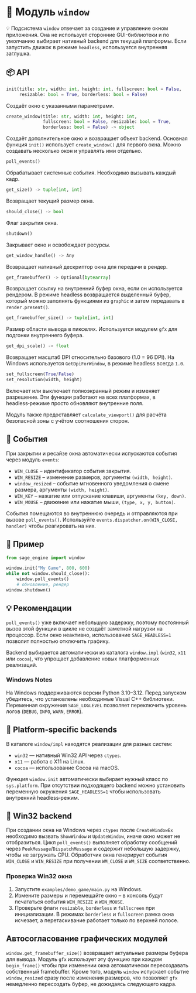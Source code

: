 # 📘 Модуль `window`

💡 Подсистема `window` отвечает за создание и управление окном приложения. Она не
использует сторонние GUI-библиотеки и по умолчанию выбирает нативный backend
для текущей платформы. Если запустить движок в режиме `headless`, используется
внутренняя заглушка.

## 📦 API

```python
init(title: str, width: int, height: int, fullscreen: bool = False,
     resizable: bool = True, borderless: bool = False)
```
Создаёт окно с указанными параметрами.

```python
create_window(title: str, width: int, height: int,
              fullscreen: bool = False, resizable: bool = True,
              borderless: bool = False) -> object
```
Создаёт дополнительное окно и возвращает объект backend. Основная функция
`init()` использует `create_window()` для первого окна.
Можно создавать несколько окон и управлять ими отдельно.

```python
poll_events()
```
Обрабатывает системные события. Необходимо вызывать каждый кадр.

```python
get_size() -> tuple[int, int]
```
Возвращает текущий размер окна.

```python
should_close() -> bool
```
Флаг закрытия окна.

```python
shutdown()
```
Закрывает окно и освобождает ресурсы.

```python
get_window_handle() -> Any
```
Возвращает нативный дескриптор окна для передачи в рендер.

```python
get_framebuffer() -> Optional[bytearray]
```
Возвращает ссылку на внутренний буфер окна, если он используется рендером. В
режиме headless возвращается выделенный буфер, который можно заполнять
функциями из `graphic` и затем передавать в `render.present()`.

```python
get_framebuffer_size() -> tuple[int, int]
```
Размер области вывода в пикселях. Используется модулем `gfx` для подгонки
внутреннего буфера.

```python
get_dpi_scale() -> float
```
Возвращает масштаб DPI относительно базового (1.0 = 96 DPI). На Windows
используется `GetDpiForWindow`, в режиме headless всегда `1.0`.

```python
set_fullscreen(True/False)
set_resolution(width, height)
```
Включает или выключает полноэкранный режим и изменяет разрешение. Эти функции
работают на всех платформах, в headless‑режиме просто обновляют внутренние
поля.

Модуль также предоставляет `calculate_viewport()` для расчёта безопасной зоны с
учётом соотношения сторон.

## 🔧 События

При закрытии и ресайзе окна автоматически испускаются события через модуль
`events`:

- `WIN_CLOSE` – идентификатор события закрытия.
- `WIN_RESIZE` – изменение размеров, аргументы `(width, height)`.
- `window_resized` – событие мгновенного уведомления о смене размера,
  аргументы `(width, height)`.
- `WIN_KEY` – нажатие или отпускание клавиши, аргументы `(key, down)`.
- `WIN_MOUSE` – движение или нажатие мыши, `(type, x, y, button)`.

События помещаются во внутреннюю очередь и отправляются при вызове
`poll_events()`. Используйте `events.dispatcher.on(WIN_CLOSE, handler)` чтобы
реагировать на них.

## 🔹 Пример

```python
from sage_engine import window

window.init("My Game", 800, 600)
while not window.should_close():
    window.poll_events()
    # обновление, рендер
window.shutdown()
```


## 💡 Рекомендации

`poll_events()` уже включает небольшую задержку, поэтому постоянный вызов этой функции в цикле не создаёт заметной нагрузки на процессор. Если окно неактивно, использование `SAGE_HEADLESS=1` позволит полностью отключить графику.

Backend выбирается автоматически из каталога `window.impl` (`win32`, `x11` или `cocoa`), что упрощает добавление новых платформенных реализаций.

### Windows Notes

На Windows поддерживаются версии Python 3.10–3.12. Перед запуском убедитесь,
что установлены необходимые Visual C++ библиотеки. Переменная окружения
`SAGE_LOGLEVEL` позволяет переключить уровень логов (`DEBUG`, `INFO`, `WARN`, `ERROR`).

## 🔹 Platform-specific backends

В каталоге `window/impl` находятся реализации для разных систем:

- `win32` — нативный Win32 API через `ctypes`.
- `x11` — работа с X11 на Linux.
- `cocoa` — использование Cocoa на macOS.

Функция `window.init` автоматически выбирает нужный класс по `sys.platform`. При
отсутствии подходящего backend можно установить переменную окружения
`SAGE_HEADLESS=1` чтобы использовать внутренний headless‑режим.

## 🔹 Win32 backend

При создании окна на Windows через `ctypes` после `CreateWindowEx` необходимо
вызвать `ShowWindow` и `UpdateWindow`, иначе окно может не отобразиться. Цикл
`poll_events()` выполняет обработку сообщений через `PeekMessage`/`DispatchMessage`
и содержит небольшую задержку, чтобы не загружать CPU. Обработчик окна
генерирует события `WIN_CLOSE` и `WIN_RESIZE` при получении `WM_CLOSE` и
`WM_SIZE` соответственно.

### Проверка Win32 окна

1. Запустите `examples/demo_game/main.py` на Windows.
2. Измените размеры и перемещайте окно – в консоль будут печататься события
   `WIN_RESIZE` и `WIN_MOUSE`.
3. Проверьте флаги `resizable`, `borderless` и `fullscreen` при инициализации.
   В режимах `borderless` и `fullscreen` рамка окна исчезает, а перетаскивание
   работает только по верхней полосе.

## Автосогласование графических модулей

`window.get_framebuffer_size()` возвращает актуальные размеры буфера для вывода.
Модуль `gfx` использует эту функцию при каждом `begin_frame()` чтобы при
изменении окна автоматически пересоздавать собственный framebuffer.
Кроме того, модуль `window` испускает событие `window_resized` сразу после
изменения размеров, что позволяет `gfx` немедленно пересоздать буфер, не
дожидаясь следующего кадра.
